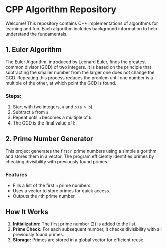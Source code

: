 # CPP Algorithm Repository

Welcome! This repository contains C++ implementations of algorithms for learning and fun. Each algorithm includes background information to help understand the fundamentals.

## 1. Euler Algorithm

The Euler Algorithm, introduced by Leonard Euler, finds the greatest common divisor (GCD) of two integers. It is based on the principle that subtracting the smaller number from the larger one does not change the GCD. Repeating this process reduces the problem until one number is a multiple of the other, at which point the GCD is found.

### Steps:
1. Start with two integers, `a` and `b` (`a > b`).
2. Subtract `b` from `a`.
3. Repeat until `a` becomes a multiple of `b`.
4. The GCD is the final value of `b`.

## 2. Prime Number Generator

This project generates the first `n` prime numbers using a simple algorithm and stores them in a vector. The program efficiently identifies primes by checking divisibility with previously found primes.

### Features
- Fills a list of the first `n` prime numbers.
- Uses a vector to store primes for quick access.
- Outputs the `n`th prime number.

## How It Works
1. **Initialization:** The first prime number (2) is added to the list.
2. **Prime Check:** For each subsequent number, it checks divisibility with all previously found primes.
3. **Storage:** Primes are stored in a global vector for efficient reuse.


